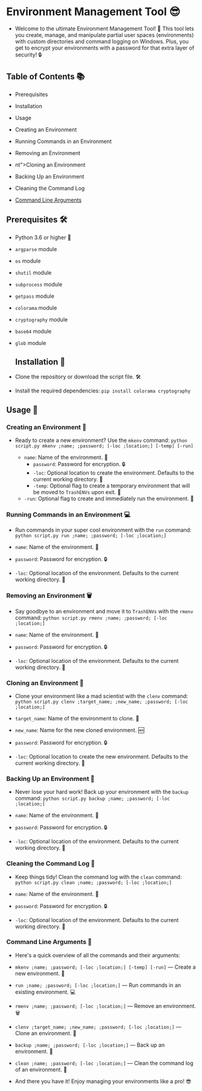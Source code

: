 
# Environment Management Tool 😎
- Welcome to the ultimate Environment Management Tool! 🎉 This tool lets you create, manage, and manipulate partial user spaces (environments) with custom directories and command logging on Windows. Plus, you get to encrypt your environments with a password for that extra layer of security! 🔒

## Table of Contents 📚
- Prerequisites
- Installation
- Usage   
- Creating an Environment</a>
- Running Commands in an Environment</a>
- Removing an Environment</a>
- nt">Cloning an Environment</a>
- Backing Up an Environment</a>
- Cleaning the Command Log</a>
    

- <a href="#command-line-arguments">Command Line Arguments</a>
    

## Prerequisites 🛠️
    
- Python 3.6 or higher 🐍
- ```argparse``` module
- ```os``` module
- ```shutil``` module
- ```subprocess``` module
- ```getpass``` module
- ```colorama``` module
- ```cryptography``` module
- ```base64``` module
- ```glob``` module
    

    ## Installation 💾
    
- Clone the repository or download the script file. 🛠️
- Install the required dependencies:
    ```pip install colorama cryptography```

    

 ## Usage 🚀

### Creating an Environment 🌱
  - Ready to create a new environment? Use the ```mkenv``` command:
    ```python script.py mkenv ;name; ;password; [-loc ;location;] [-temp] [-run]```
    
    - ```name```: Name of the environment. 🎨
      - ```password```: Password for encryption. 🔒
      - ```-loc```: Optional location to create the environment. Defaults to the current working directory. 📁
      - ```-temp```: Optional flag to create a temporary environment that will be moved to ```TrashENVs``` upon exit. 🚮
     - ```-run```: Optional flag to create and immediately run the environment. 🏃
    

### Running Commands in an Environment 💻
  - Run commands in your super cool environment with the ```run``` command:
    ```python script.py run ;name; ;password; [-loc ;location;]```
    
- ```name```: Name of the environment. 🎨
- ```password```: Password for encryption. 🔒
- ```-loc```: Optional location of the environment. Defaults to the current working directory. 📁
    

### Removing an Environment 🗑️
  - Say goodbye to an environment and move it to ```TrashENVs``` with the ```rmenv``` command:
    ```python script.py rmenv ;name; ;password; [-loc ;location;]```
    
- ```name```: Name of the environment. 🎨
- ```password```: Password for encryption. 🔒
- ```-loc```: Optional location of the environment. Defaults to the current working directory. 📁
    

### Cloning an Environment 🧬
  - Clone your environment like a mad scientist with the ```clenv``` command:
    ```python script.py clenv ;target_name; ;new_name; ;password; [-loc ;location;]```
    
- ```target_name```: Name of the environment to clone. 🧬
- ```new_name```: Name for the new cloned environment. 🆕
- ```password```: Password for encryption. 🔒
- ```-loc```: Optional location to create the new environment. Defaults to the current working directory. 📁
    

### Backing Up an Environment 💾
  - Never lose your hard work! Back up your environment with the ```backup``` command:
    ```python script.py backup ;name; ;password; [-loc ;location;]```
    
- ```name```: Name of the environment. 🎨
- ```password```: Password for encryption. 🔒
- ```-loc```: Optional location of the environment. Defaults to the current working directory. 📁
    

### Cleaning the Command Log 🧹
  - Keep things tidy! Clean the command log with the ```clean``` command:
```python script.py clean ;name; ;password; [-loc ;location;]```
    
- ```name```: Name of the environment. 🎨
- ```password```: Password for encryption. 🔒
- ```-loc```: Optional location of the environment. Defaults to the current working directory. 📁
    

### Command Line Arguments 📝
  - Here's a quick overview of all the commands and their arguments:
    
- ```mkenv ;name; ;password; [-loc ;location;] [-temp] [-run]``` — Create a new environment. 🌱
- ```run ;name; ;password; [-loc ;location;]``` — Run commands in an existing environment. 💻
- ```rmenv ;name; ;password; [-loc ;location;]``` — Remove an environment. 🗑️
- ```clenv ;target_name; ;new_name; ;password; [-loc ;location;]``` — Clone an environment. 🧬
- ```backup ;name; ;password; [-loc ;location;]``` — Back up an environment. 💾
- ```clean ;name; ;password; [-loc ;location;]``` — Clean the command log of an environment. 🧹
    

- And there you have it! Enjoy managing your environments like a pro! 😎

